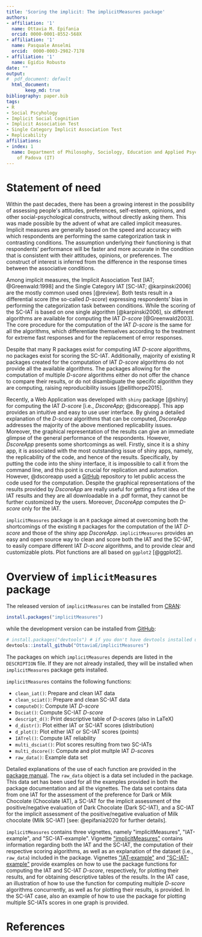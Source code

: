 ```yaml
---
title: 'Scoring the implicit: The implicitMeasures package'
authors:
- affiliation: '1'
  name: Ottavia M. Epifania
  orcid: 0000-0001-8552-568X
- affiliation: '1'
  name: Pasquale Anselmi
  orcid:  0000-0003-2982-7178
- affiliation: '1'
  name: Egidio Robusto
date: ""
output: 
#  pdf_document: default
  html_document:
       keep_md: true
bibliography: paper.bib
tags:
- R
- Social Pscyhology
- Implicit Social Cognition
- Implicit Association Test
- Single Category Implicit Association Test
- Replicability
affiliations:
- index: 1
  name: Department of Philosophy, Sociology, Education and Applied Psychology, University
    of Padova (IT)
---
```


# Statement of need

Within the past decades, there has been a growing interest in the possibility of assessing people's attitudes, preferences, self-esteem, opinions, and other social-psychological constructs, without directly asking them. This was made possible by the advent of what are called implicit measures. Implicit measures are generally based on the speed and accuracy with which respondents are performing the same categorization task in contrasting conditions. 
The assumption underlying their functioning is that respondents' performance will be faster and more accurate in the condition that is consistent with their attitudes, opinions, or preferences.
The construct of interest is inferred from the difference in the response times between the associative conditions.

Among implicit measures, the Implicit Association Test [IAT; @Greenwald:1998] and the Single Category IAT [SC-IAT; @karpinski2006] are the mostly common used ones [@review].
 Both tests result in a differential score (the so-called *D-score*) expressing respondents’ bias in performing the categorization task between conditions. While the scoring of the SC-IAT is based on one single algorithm [@karpinski2006], six different algorithms are available for computing the IAT *D-score* [@Greenwald2003]. The core procedure for the computation of the IAT *D-score* is the same for all the algorithms, which differentiate themselves according to the treatment for extreme fast responses and for the replacement of error responses. 

Despite that many R packages exist for computing IAT *D-score* algorithms, no packages exist for scoring the SC-IAT. Additionally, majority of existing R packages created for the computation of IAT *D-score* algorithms do not provide all the available algorithms. The packages allowing for the computation of multiple *D-score* algorithms either do not offer the chance to compare their results, or do not disambiguate the specific algorithm they are computing, raising reproducibility issues [@ellithorpe2015]. 

Recently, a Web Application was developed  with `shiny` package [@shiny] for computing the IAT *D-score* [i.e., *DscoreApp*; @dscoreapp]. This app provides an intuitive and easy to use user interface. By giving a detailed explanation of the *D-score* algorithms that can be computed, *DscoreApp* addresses the majority of the above mentioned replicability issues. Moreover, the graphical representation of the results can give an immediate glimpse of the general performance of the respondents. However, *DscoreApp* presents some shortcomings as well. Firstly, since it is a shiny app, it is associated with the most outstanding issue of shiny apps, namely, the replicability of the code, and hence of the results. Specifically, by putting the code into the shiny interface, it is impossible to call it from the command line, and this point is crucial for replication and automation. However, @dscoreapp used a [GitHub](https://github.com/OttaviaE/DscoreApp) repository to let public access the code used for the computation. Despite the graphical representations of the results provided by *DscoreApp* are really useful for getting a first idea of the IAT results and they are all downloadable in a .pdf format, they cannot be further customized by the users. Moreover, *DscoreApp* computes the *D-score* only for the IAT. 

`implicitMeasures` package is an `R` package aimed at overcoming both the shortcomings of the existing `R` packages for the computation of the IAT *D-score* and those of the shiny app *DscoreApp*.
`implicitMeasures` provides an easy and open source way to clean and score both the IAT and the SC-IAT, to easily compare different IAT *D-score* algorithms, and to provide clear and customizable plots. Plot functions are all based on `ggplot2` [@ggplot2].

# Overview of `implicitMeasures` package

The released version of `implicitMeasures` can be installed from [CRAN](https://cran.r-project.org/web/packages/implicitMeasures/index.html): 


```r
install.packages("implicitMeasures")
```

while the development version can be installed from [GitHub](https://github.com/OttaviaE/implicitMeasures):


```r
# install.packages("devtools") # if you don't have devtools installed uncomment this line
devtools::install_github("OttaviaE/implicitMeasures")
```

The packages on which `implicitMeasures` depends are listed in the `DESCRIPTION` file. If they are not already installed, they will be installed when `implicitMeasures` package gets installed. 

`implicitMeasures` contains the following functions: 

- `clean_iat()`: Prepare and clean IAT data
- `clean_sciat()`: Prepare and clean SC-IAT data
- `computeD()`: Compute IAT *D-score*
- `Dsciat()`: Compute SC-IAT *D-score*
- `descript_d()`: Print descriptive table of *D-score*s (also in LaTeX)
- `d_distr()`: Plot either IAT or SC-IAT scores (distribution)
- `d_plot()`: Plot either IAT or SC-IAT scores (points)
- `IATrel()`: Compute IAT reliability 
- `multi_dsciat()`: Plot scores resulting from two SC-IATs
- `multi_dscore()`: Compute and plot multple IAT *D-score*s
- `raw_data()`: Example data set

Detailed explanations of the use of each function are provided in the [package manual](https://cran.r-project.org/web/packages/implicitMeasures/implicitMeasures.pdf).
The `raw_data` object is a data set included in the package. This data set has been used for all the examples provided in both the package documentation and all the vignettes. The data set contains data from one IAT for the assessment of the preference for Dark or Milk Chocolate (Chocolate IAT), a SC-IAT for the implicit assessment of the positive/negative evaluation of Dark Chocolate (Dark SC-IAT), and a SC-IAT for the implicit assessment of the positive/negative evaluation of Milk chocolate (Milk SC-IAT) [see: @epifania2020 for further details]. 



`implicitMeasures` contains three vignettes, namely "implicitMeasures", "IAT-example", and "SC-IAT-example". Vignette ["implicitMeasures"](https://cran.r-project.org/web/packages/implicitMeasures/vignettes/implicitMeasures.html) contains information regarding both the IAT and the SC-IAT, the computation of their respective scoring algorithms, as well as an explanation of the dataset (i.e., `raw_data`) included in the package. 
Vignettes ["IAT-example"](https://cran.r-project.org/web/packages/implicitMeasures/vignettes/IAT-example.html) and ["SC-IAT-example"](https://cran.r-project.org/web/packages/implicitMeasures/vignettes/SC-IAT-example.html) provide examples on how to use the package functions for computing the IAT and SC-IAT *D-score*, respectively, for plotting their results, and for obtaining descriptive tables of the results. In the IAT case, an illustration of how to use the function for computing multiple *D-score* algorithms concurrently, as well as for plotting their results, is provided. In the SC-IAT case, also an example of how to use the package for plotting multiple SC-IATs scores in one graph is provided. 

# References

